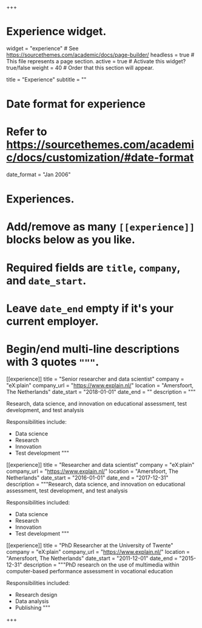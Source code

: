 +++
# Experience widget.
widget = "experience"  # See https://sourcethemes.com/academic/docs/page-builder/
headless = true  # This file represents a page section.
active = true  # Activate this widget? true/false
weight = 40  # Order that this section will appear.

title = "Experience"
subtitle = ""

# Date format for experience
#   Refer to https://sourcethemes.com/academic/docs/customization/#date-format
date_format = "Jan 2006"

# Experiences.
#   Add/remove as many `[[experience]]` blocks below as you like.
#   Required fields are `title`, `company`, and `date_start`.
#   Leave `date_end` empty if it's your current employer.
#   Begin/end multi-line descriptions with 3 quotes `"""`.
[[experience]]
  title = "Senior researcher and data scientist"
  company = "eX:plain"
  company_url = "https://www.explain.nl/"
  location = "Amersfoort, The Netherlands"
  date_start = "2018-01-01"
  date_end = ""
  description = """
  
 Research, data science, and innovation on educational assessment, 
  test development, and test analysis
  
  Responsibilities include:
  
  * Data science
  * Research
  * Innovation
  * Test development
  """

[[experience]]
  title = "Researcher and data scientist"
  company = "eX:plain"
  company_url = "https://www.explain.nl/"
  location = "Amersfoort, The Netherlands"
  date_start = "2016-01-01"
  date_end = "2017-12-31"
  description = """Research, data science, and innovation on educational assessment, 
  test development, and test analysis
  
  Responsibilities included:
  
  * Data science
  * Research
  * Innovation
  * Test development
    """
    
[[experience]]
  title = "PhD Researcher at the University of Twente"
  company = "eX:plain"
  company_url = "https://www.explain.nl/"
  location = "Amersfoort, The Netherlands"
  date_start = "2011-12-01"
  date_end = "2015-12-31"
  description = """PhD research on the use of multimedia within computer-based performance assessment in vocational 
  education
  
  Responsibilities included:
  
  * Research design
  * Data analysis
  * Publishing
    """

+++
